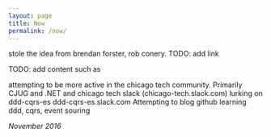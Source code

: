 ```yaml
---
layout: page
title: Now
permalink: /now/
---
```


stole the idea from brendan forster, rob conery. TODO: add link

TODO: add content such as 

attempting to be more active in the chicago tech community. Primarily CJUG and .NET and chicago tech slack (chicago-tech.slack.com)
lurking on ddd-cqrs-es ddd-cqrs-es.slack.com
Attempting to blog 
github
learning ddd, cqrs, event souring

*November 2016*
